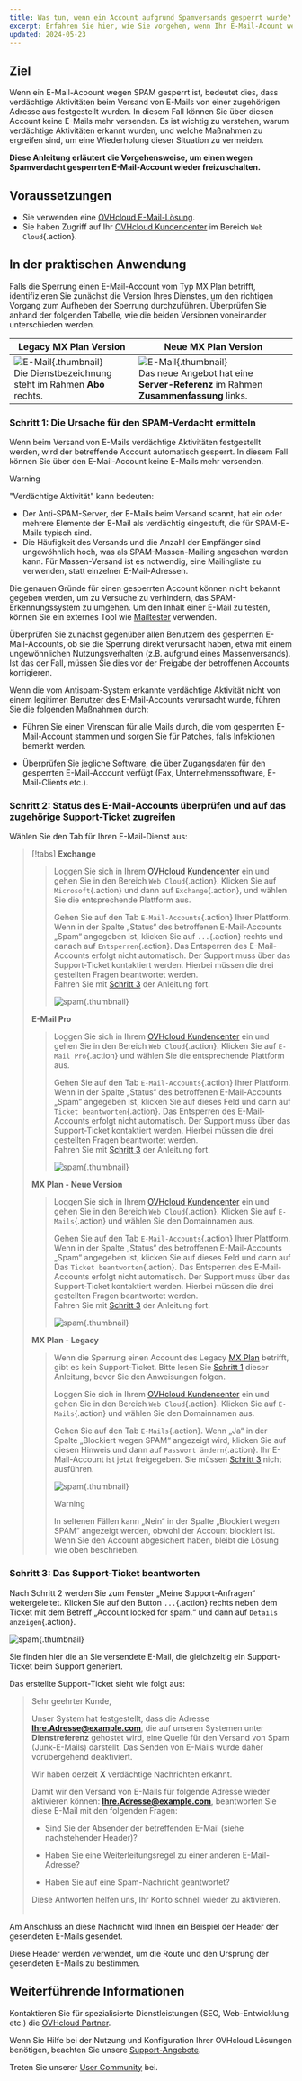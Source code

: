 ```yaml
---
title: Was tun, wenn ein Account aufgrund Spamversands gesperrt wurde?
excerpt: Erfahren Sie hier, wie Sie vorgehen, wenn Ihr E-Mail-Acount wegen Spamverdachts blockiert ist 
updated: 2024-05-23
---
```


## Ziel

Wenn ein E-Mail-Acoount wegen SPAM gesperrt ist, bedeutet dies, dass verdächtige Aktivitäten beim Versand von E-Mails von einer zugehörigen Adresse aus festgestellt wurden. In diesem Fall können Sie über diesen Account keine E-Mails mehr versenden. Es ist wichtig zu verstehen, warum verdächtige Aktivitäten erkannt wurden, und welche Maßnahmen zu ergreifen sind, um eine Wiederholung dieser Situation zu vermeiden.

**Diese Anleitung erläutert die Vorgehensweise, um einen wegen Spamverdacht gesperrten E-Mail-Account wieder freizuschalten.**

## Voraussetzungen

- Sie verwenden eine [OVHcloud E-Mail-Lösung](/links/web/emails).
- Sie haben Zugriff auf Ihr [OVHcloud Kundencenter](/links/manager) im Bereich `Web Cloud`{.action}.

## In der praktischen Anwendung <a name="instructions"></a>

Falls die Sperrung einen E-Mail-Account vom Typ MX Plan betrifft, identifizieren Sie zunächst die Version Ihres Dienstes, um den richtigen Vorgang zum Aufheben der Sperrung durchzuführen. Überprüfen Sie anhand der folgenden Tabelle, wie die beiden Versionen voneinander unterschieden werden.

|Legacy MX Plan Version|Neue MX Plan Version|
|---|---|
|![E-Mail](images/mxplan-starter-legacy-step1.png){.thumbnail}<br> Die Dienstbezeichnung steht im Rahmen **Abo** rechts.|![E-Mail](images/mxplan-starter-new-step1.png){.thumbnail}<br>Das neue Angebot hat eine **Server-Referenz** im Rahmen **Zusammenfassung** links.|

### Schritt 1: Die Ursache für den SPAM-Verdacht ermitteln <a name="step1"></a>

Wenn beim Versand von E-Mails verdächtige Aktivitäten festgestellt werden, wird der betreffende Account automatisch gesperrt. In diesem Fall können Sie über den E-Mail-Account keine E-Mails mehr versenden.

> [!warning]
>
> "Verdächtige Aktivität" kann bedeuten:
>
> - Der Anti-SPAM-Server, der E-Mails beim Versand scannt, hat ein oder mehrere Elemente der E-Mail als verdächtig eingestuft, die für SPAM-E-Mails typisch sind.
> - Die Häufigkeit des Versands und die Anzahl der Empfänger sind ungewöhnlich hoch, was als SPAM-Massen-Mailing angesehen werden kann. Für Massen-Versand ist es notwendig, eine Mailingliste zu verwenden, statt einzelner E-Mail-Adressen.
>
> Die genauen Gründe für einen gesperrten Account können nicht bekannt gegeben werden, um zu Versuche zu verhindern, das SPAM-Erkennungssystem zu umgehen. Um den Inhalt einer E-Mail zu testen, können Sie ein externes Tool wie [Mailtester](https://www.mail-tester.com/) verwenden.
>

Überprüfen Sie zunächst gegenüber allen Benutzern des gesperrten E-Mail-Accounts, ob sie die Sperrung direkt verursacht haben, etwa mit einem ungewöhnlichen Nutzungsverhalten (z.B. aufgrund eines Massenversands). Ist das der Fall, müssen Sie dies vor der Freigabe der betroffenen Accounts korrigieren.

Wenn die vom Antispam-System erkannte verdächtige Aktivität nicht von einem legitimen Benutzer des E-Mail-Accounts verursacht wurde, führen Sie die folgenden Maßnahmen durch:

- Führen Sie einen Virenscan für alle Mails durch, die vom gesperrten E-Mail-Account stammen und sorgen Sie für Patches, falls Infektionen bemerkt werden.

- Überprüfen Sie jegliche Software, die über Zugangsdaten für den gesperrten E-Mail-Account verfügt (Fax, Unternehmenssoftware, E-Mail-Clients etc.).

### Schritt 2: Status des E-Mail-Accounts überprüfen und auf das zugehörige Support-Ticket zugreifen <a name="step2"></a>

Wählen Sie den Tab für Ihren E-Mail-Dienst aus:

> [!tabs]
> **Exchange**
>>
>> Loggen Sie sich in Ihrem [OVHcloud Kundencenter](/links/manager) ein und gehen Sie in den Bereich `Web Cloud`{.action}. Klicken Sie auf `Microsoft`{.action} und dann auf `Exchange`{.action}, und wählen Sie die entsprechende Plattform aus.
>>
>> Gehen Sie auf den Tab `E-Mail-Accounts`{.action} Ihrer Plattform. Wenn in der Spalte „Status“ des betroffenen E-Mail-Accounts „Spam“ angegeben ist, klicken Sie auf `...`{.action} rechts und danach auf `Entsperren`{.action}. Das Entsperren des E-Mail-Accounts erfolgt nicht automatisch. Der Support muss über das Support-Ticket kontaktiert werden. Hierbei müssen die drei gestellten Fragen beantwortet werden.<br>
>> Fahren Sie mit [Schritt 3](#step3) der Anleitung fort.
>> 
>> ![spam](images/blocked-for-SPAM-01-01.png){.thumbnail}
>>
> **E-Mail Pro**
>>
>> Loggen Sie sich in Ihrem [OVHcloud Kundencenter](/links/manager) ein und gehen Sie in den Bereich `Web Cloud`{.action}. Klicken Sie auf `E-Mail Pro`{.action} und wählen Sie die entsprechende Plattform aus.
>>
>> Gehen Sie auf den Tab `E-Mail-Accounts`{.action} Ihrer Plattform. Wenn in der Spalte „Status“ des betroffenen E-Mail-Accounts „Spam“ angegeben ist, klicken Sie auf dieses Feld und dann auf `Ticket beantworten`{.action}. Das Entsperren des E-Mail-Accounts erfolgt nicht automatisch. Der Support muss über das Support-Ticket kontaktiert werden. Hierbei müssen die drei gestellten Fragen beantwortet werden. <br>
>> Fahren Sie mit [Schritt 3](#step3) der Anleitung fort.
>> 
>> ![spam](images/blocked-for-SPAM-01-02.png){.thumbnail}
>>
> **MX Plan - Neue Version**
>>
>> Loggen Sie sich in Ihrem [OVHcloud Kundencenter](/links/manager) ein und gehen Sie in den Bereich `Web Cloud`{.action}. Klicken Sie auf `E-Mails`{.action} und wählen Sie den Domainnamen aus.
>>
>> Gehen Sie auf den Tab `E-Mail-Accounts`{.action} Ihrer Plattform. Wenn in der Spalte „Status“ des betroffenen E-Mail-Accounts „Spam“ angegeben ist, klicken Sie auf dieses Feld und dann auf Das `Ticket beantworten`{.action}. Das Entsperren des E-Mail-Accounts erfolgt nicht automatisch. Der Support muss über das Support-Ticket kontaktiert werden. Hierbei müssen die drei gestellten Fragen beantwortet werden.<br>
>> Fahren Sie mit [Schritt 3](#step3) der Anleitung fort.
>>
>> ![spam](images/blocked-for-SPAM-01-03.png){.thumbnail}
>>
> **MX Plan - Legacy**
>>
>> Wenn die Sperrung einen Account des Legacy [MX Plan](#instructions) betrifft, gibt es kein Support-Ticket. Bitte lesen Sie [Schritt 1](#step1) dieser Anleitung, bevor Sie den Anweisungen folgen.
>>
>> Loggen Sie sich in Ihrem [OVHcloud Kundencenter](/links/manager) ein und gehen Sie in den Bereich `Web Cloud`{.action}. Klicken Sie auf `E-Mails`{.action} und wählen Sie den Domainnamen aus.
>>
>> Gehen Sie auf den Tab `E-Mails`{.action}. Wenn „Ja“ in der Spalte „Blockiert wegen SPAM“ angezeigt wird, klicken Sie auf diesen Hinweis und dann auf `Passwort ändern`{.action}. Ihr E-Mail-Account ist jetzt freigegeben. Sie müssen [Schritt 3](#step3) nicht ausführen.
>>
>> ![spam](images/blocked-for-SPAM-01-04.png){.thumbnail}
>>
>> > [!warning]
>> >
>> > In seltenen Fällen kann „Nein“ in der Spalte „Blockiert wegen SPAM“ angezeigt werden, obwohl der Account blockiert ist. Wenn Sie den Account abgesichert haben, bleibt die Lösung wie oben beschrieben.

### Schritt 3: Das Support-Ticket beantworten <a name="step3"></a>

Nach Schritt 2 werden Sie zum Fenster „Meine Support-Anfragen“ weitergeleitet. Klicken Sie auf den Button `...`{.action} rechts neben dem Ticket mit dem Betreff „Account locked for spam.“ und dann auf `Details anzeigen`{.action}.

![spam](images/blocked-for-SPAM-02.png){.thumbnail}

Sie finden hier die an Sie versendete E-Mail, die gleichzeitig ein Support-Ticket beim Support generiert.

Das erstellte Support-Ticket sieht wie folgt aus:

> 
> Sehr geehrter Kunde,
>
> Unser System hat festgestellt, dass die Adresse **Ihre.Adresse@example.com**, die auf unseren Systemen unter **Dienstreferenz** gehostet wird, eine Quelle für den Versand von Spam (Junk-E-Mails) darstellt.
> Das Senden von E-Mails wurde daher vorübergehend deaktiviert.
>
> Wir haben derzeit **X** verdächtige Nachrichten erkannt.
>
> Damit wir den Versand von E-Mails für folgende Adresse wieder aktivieren können: **Ihre.Adresse@example.com**,
> beantworten Sie diese E-Mail mit den folgenden Fragen:
>
> - Sind Sie der Absender der betreffenden E-Mail (siehe nachstehender Header)?
>
> - Haben Sie eine Weiterleitungsregel zu einer anderen E-Mail-Adresse?
>
> - Haben Sie auf eine Spam-Nachricht geantwortet?
> 
> Diese Antworten helfen uns, Ihr Konto schnell wieder zu aktivieren.
> <br>
> <br>
> 

Am Anschluss an diese Nachricht wird Ihnen ein Beispiel der Header der gesendeten E-Mails gesendet.

Diese Header werden verwendet, um die Route und den Ursprung der gesendeten E-Mails zu bestimmen.

## Weiterführende Informationen <a name="go-further"></a>

Kontaktieren Sie für spezialisierte Dienstleistungen (SEO, Web-Entwicklung etc.) die [OVHcloud Partner](/links/partner).

Wenn Sie Hilfe bei der Nutzung und Konfiguration Ihrer OVHcloud Lösungen benötigen, beachten Sie unsere [Support-Angebote](/links/support).

Treten Sie unserer [User Community](/links/community) bei.
